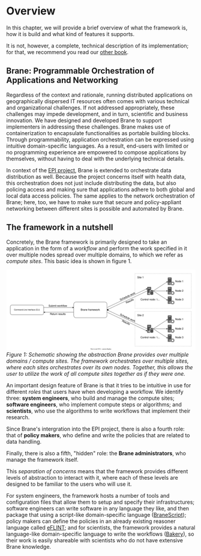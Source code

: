 # Overview

In this chapter, we will provide a brief overview of what the framework is, how it is build and what kind of features it supports.

It is not, however, a complete, technical description of its implementation; for that, we recommend you read our [other book](/specification).

## Brane: Programmable Orchestration of Applications and Networking

Regardless of the context and rationale, running distributed applications on geographically dispersed IT resources often comes with various technical and organizational challenges. If not addressed appropriately, these challenges may impede development, and in turn, scientific and business innovation. We have designed and developed Brane to support implementers in addressing these challenges. Brane makes use of containerization to encapsulate functionalities as portable building blocks. Through programmability, application orchestration can be expressed using intuitive domain-specific languages. As a result, end-users with limited or no programming experience are empowered to compose applications by themselves, without having to deal with the underlying technical details.

In context of the [EPI project](https://enablingpersonalizedinterventions.nl), Brane is extended to orchestrate data distribution as well. Because the project concerns itself with health data, this orchestration does not just include distributing the data, but also policing access and making sure that applications adhere to both global and local data access policies. The same applies to the network orchestration of Brane; here, too, we have to make sure that secure and policy-appliant networking between different sites is possible and automated by Brane.

## The framework in a nutshell

Concretely, the Brane framework is primarily designed to take an application in the form of a _workflow_ and perform the work specified in it over multiple nodes spread over multiple domains, to which we refer as _compute sites_. This basic idea is shown in figure 1.

![An image showing the abstraction the Brane framework provides over multiple compute sites](./assets/img/abstraction.svg)
_Figure 1: Schematic showing the abstraction Brane provides over multiple domains / compute sites. The framework orchestrates over multiple sites, where each sites orchestrates over its own nodes. Together, this allows the user to utilize the work of all compute sites together as if they were one._

An important design feature of Brane is that it tries to be intuitive in use for different _roles_ that users have when developing a workflow. We identify three: **system engineers**, who build and manage the compute sites; **software engineers**, who implement compute steps or algorithms; and **scientists**, who use the algorithms to write workflows that implement their research.

Since Brane's intergration into the EPI project, there is also a fourth role: that of **policy makers**, who define and write the policies that are related to data handling.

Finally, there is also a fifth, "hidden" role: the **Brane administrators**, who manage the framework itself.

This _separation of concerns_ means that the framework provides different levels of abstraction to interact with it, where each of these levels are designed to be familiar to the users who will use it.

For system engineers, the framework hosts a number of tools and configuration files that allow them to setup and specify their infrastructures; software engineers can write software in any language they like, and then package that using a script-like domain-specific language ([BraneScript]()); policy makers can define the policies in an already existing reasoner language called [eFLINT](); and for scientists, the framework provides a natural language-like domain-specific language to write the workflows ([Bakery]()), so their work is easily shareable with scientists who do not have extensive Brane knowledge.
